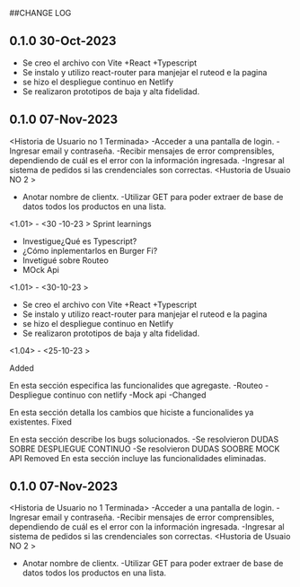 ##CHANGE LOG
## 0.1.0 30-Oct-2023
- Se creo el archivo con Vite +React +Typescript
- Se instalo y utilizo react-router para manjejar el ruteod e la pagina
- se hizo el despliegue continuo en Netlify
- Se realizaron prototipos de baja y alta fidelidad.
## 0.1.0 07-Nov-2023
<Historia de Usuario no 1 Terminada>
 -Acceder a una pantalla de login.
 -Ingresar email y contraseña.
 -Recibir mensajes de error comprensibles, dependiendo de cuál es el error con la información ingresada.
 -Ingresar al sistema de pedidos si las crendenciales son correctas.
<Hustoria de Usuaio NO 2 >
 - Anotar nombre de clientx.
 -Utilizar GET para poder extraer de base de datos todos los productos en una lista. 
 


<1.01> - <30 -10-23 >
Sprint learnings
  - Investigue¿Qué es Typescript?
  - ¿Cómo inplementarlos en Burger Fi?
  - Invetigué sobre Routeo
  - MOck Api

<1.01> - <30-10-23 >
- Se creo el archivo con Vite +React +Typescript
- Se instalo y utilizo react-router para manjejar el ruteod e la pagina
- se hizo el despliegue continuo en Netlify
- Se realizaron prototipos de baja y alta fidelidad.

<1.04> - <25-10-23 >

Added

En esta sección especifica las funcionalides que agregaste. 
-Routeo
-Despliegue continuo con netlify
-Mock api
-Changed

En esta sección detalla los cambios que hiciste a funcionalides ya existentes. 
Fixed

En esta sección describe los bugs solucionados. 
-Se resolvieron DUDAS SOBRE DESPLIEGUE CONTINUO 
-Se resolvieron DUDAS SOOBRE MOCK API
Removed
En esta sección incluye las funcionalidades eliminadas. 
## 0.1.0 07-Nov-2023
<Historia de Usuario no 1 Terminada>
 -Acceder a una pantalla de login.
 -Ingresar email y contraseña.
 -Recibir mensajes de error comprensibles, dependiendo de cuál es el error con la información ingresada.
 -Ingresar al sistema de pedidos si las crendenciales son correctas.
<Hustoria de Usuaio NO 2 >
 - Anotar nombre de clientx.
 -Utilizar GET para poder extraer de base de datos todos los productos en una lista. 


